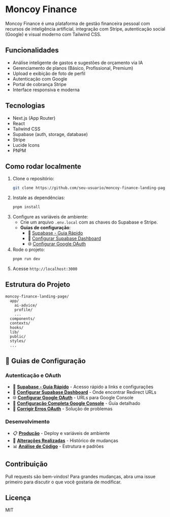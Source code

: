 # Moncoy Finance

Moncoy Finance é uma plataforma de gestão financeira pessoal com recursos de inteligência artificial, integração com Stripe, autenticação social (Google) e visual moderno com Tailwind CSS.

## Funcionalidades
- Análise inteligente de gastos e sugestões de orçamento via IA
- Gerenciamento de planos (Básico, Profissional, Premium)
- Upload e exibição de foto de perfil
- Autenticação com Google
- Portal de cobrança Stripe
- Interface responsiva e moderna

## Tecnologias
- Next.js (App Router)
- React
- Tailwind CSS
- Supabase (auth, storage, database)
- Stripe
- Lucide Icons
- PNPM

## Como rodar localmente
1. Clone o repositório:
   ```bash
   git clone https://github.com/seu-usuario/moncoy-finance-landing-page.git
   ```
2. Instale as dependências:
   ```bash
   pnpm install
   ```
3. Configure as variáveis de ambiente:
   - Crie um arquivo `.env.local` com as chaves do Supabase e Stripe.
   - **Guias de configuração**:
     - 🚀 [Supabase - Guia Rápido](SUPABASE-QUICK-REFERENCE.md)
     - 🔧 [Configurar Supabase Dashboard](docs/SUPABASE-DASHBOARD-CONFIG.md)
     - 🌐 [Configurar Google OAuth](GOOGLE-OAUTH-QUICK-SETUP.md)
4. Rode o projeto:
   ```bash
   pnpm run dev
   ```
5. Acesse `http://localhost:3000`

## Estrutura do Projeto
```
moncoy-finance-landing-page/
  app/
    ai-advice/
    profile/
    ...
  components/
  contexts/
  hooks/
  lib/
  public/
  styles/
  ...
```

## 📖 Guias de Configuração

### Autenticação e OAuth
- 🚀 **[Supabase - Guia Rápido](SUPABASE-QUICK-REFERENCE.md)** - Acesso rápido a links e configurações
- 🔧 **[Configurar Supabase Dashboard](docs/SUPABASE-DASHBOARD-CONFIG.md)** - Onde encontrar Redirect URLs
- 🌐 **[Configurar Google OAuth](GOOGLE-OAUTH-QUICK-SETUP.md)** - URLs para Google Console
- 🔐 **[Configuração Completa Google Console](docs/GOOGLE-CONSOLE-URLS.md)** - Guia detalhado
- 🚨 **[Corrigir Erros OAuth](docs/FIX-GOOGLE-OAUTH-ERROR.md)** - Solução de problemas

### Desenvolvimento
- 📋 **[Produção](docs/README-PRODUCTION.md)** - Deploy e variáveis de ambiente
- 🧪 **[Alterações Realizadas](docs/ALTERACOES-REALIZADAS.md)** - Histórico de mudanças
- 📊 **[Análise de Código](docs/ANALISE-CODIGO.md)** - Estrutura e padrões

## Contribuição
Pull requests são bem-vindos! Para grandes mudanças, abra uma issue primeiro para discutir o que você gostaria de modificar.

## Licença
MIT
